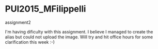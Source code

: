 # PUI2015_MFilippelli
assignment2

I'm having dificulty with this assignment. I believe I managed to create the alias but could not upload the image. Will try and hit office hours for some clarification this week :-)
